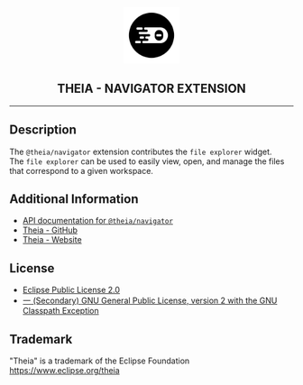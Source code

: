 <div align='center'>

<br />

<img src='https://raw.githubusercontent.com/eclipse-theia/theia/master/logo/theia.svg?sanitize=true' alt='theia-ext-logo' width='100px' />

<h2>THEIA - NAVIGATOR EXTENSION</h2>

<hr />

</div>

## Description

The `@theia/navigator` extension contributes the `file explorer` widget.\
The `file explorer` can be used to easily view, open, and manage the files that correspond to a given workspace.

## Additional Information

- [API documentation for `@theia/navigator`](https://eclipse-theia.github.io/theia/docs/next/modules/navigator.html)
- [Theia - GitHub](https://github.com/eclipse-theia/theia)
- [Theia - Website](https://theia-ide.org/)

## License

- [Eclipse Public License 2.0](http://www.eclipse.org/legal/epl-2.0/)
- [一 (Secondary) GNU General Public License, version 2 with the GNU Classpath Exception](https://projects.eclipse.org/license/secondary-gpl-2.0-cp)

## Trademark
"Theia" is a trademark of the Eclipse Foundation
https://www.eclipse.org/theia

